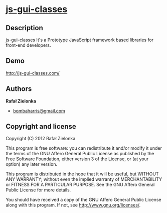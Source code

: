 [js-gui-classes](http://js-gui-classes.com/) 
===============

Description
-----------

js-gui-classes It's a Prototype JavaScript framework based libraries for front-end developers.


Demo
----

http://js-gui-classes.com/

Authors
-------

**Rafał Zielonka**

+ bombaharris@gmail.com

Copyright and license
---------------------

Copyright (C) 2012  Rafał Zielonka

This program is free software: you can redistribute it and/or modify
it under the terms of the GNU Affero General Public License as published by
the Free Software Foundation, either version 3 of the License, or
(at your option) any later version.

This program is distributed in the hope that it will be useful,
but WITHOUT ANY WARRANTY; without even the implied warranty of
MERCHANTABILITY or FITNESS FOR A PARTICULAR PURPOSE.  See the
GNU Affero General Public License for more details.

You should have received a copy of the GNU Affero General Public License
along with this program.  If not, see <http://www.gnu.org/licenses/>.
